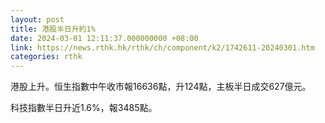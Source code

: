 ```yaml
---
layout: post
title: 港股半日升約1%
date: 2024-03-01 12:11:37.000000000 +08:00
link: https://news.rthk.hk/rthk/ch/component/k2/1742611-20240301.htm
categories: rthk
---
```


港股上升。恒生指數中午收市報16636點，升124點，主板半日成交627億元。

科技指數半日升近1.6%，報3485點。
